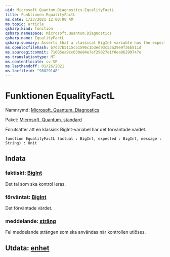 ```yaml
---
uid: Microsoft.Quantum.Diagnostics.EqualityFactL
title: Funktionen EqualityFactL
ms.date: 1/23/2021 12:00:00 AM
ms.topic: article
qsharp.kind: function
qsharp.namespace: Microsoft.Quantum.Diagnostics
qsharp.name: EqualityFactL
qsharp.summary: Asserts that a classical BigInt variable has the expected value.
ms.openlocfilehash: b7d37b5115c51596c1b3ed93c53a29e9f36b811d
ms.sourcegitcommit: 71605ea9cc630e84e7ef29027e1f0ea06299747e
ms.translationtype: MT
ms.contentlocale: sv-SE
ms.lasthandoff: 01/26/2021
ms.locfileid: "98829148"
---
```

# <a name="equalityfactl-function"></a>Funktionen EqualityFactL

Namnrymd: [Microsoft. Quantum. Diagnostics](xref:Microsoft.Quantum.Diagnostics)

Paket: [Microsoft. Quantum. standard](https://nuget.org/packages/Microsoft.Quantum.Standard)


Förutsätter att en klassisk BigInt-variabel har det förväntade värdet.

```qsharp
function EqualityFactL (actual : BigInt, expected : BigInt, message : String) : Unit
```


## <a name="input"></a>Indata

### <a name="actual--bigint"></a>faktiskt: [BigInt](xref:microsoft.quantum.lang-ref.bigint)

Det tal som ska kontrol leras.


### <a name="expected--bigint"></a>förväntat: [BigInt](xref:microsoft.quantum.lang-ref.bigint)

Det förväntade värdet.


### <a name="message--string"></a>meddelande: [sträng](xref:microsoft.quantum.lang-ref.string)

Fel meddelande strängen som ska användas när kontrollen utlöses.



## <a name="output--unit"></a>Utdata: [enhet](xref:microsoft.quantum.lang-ref.unit)


